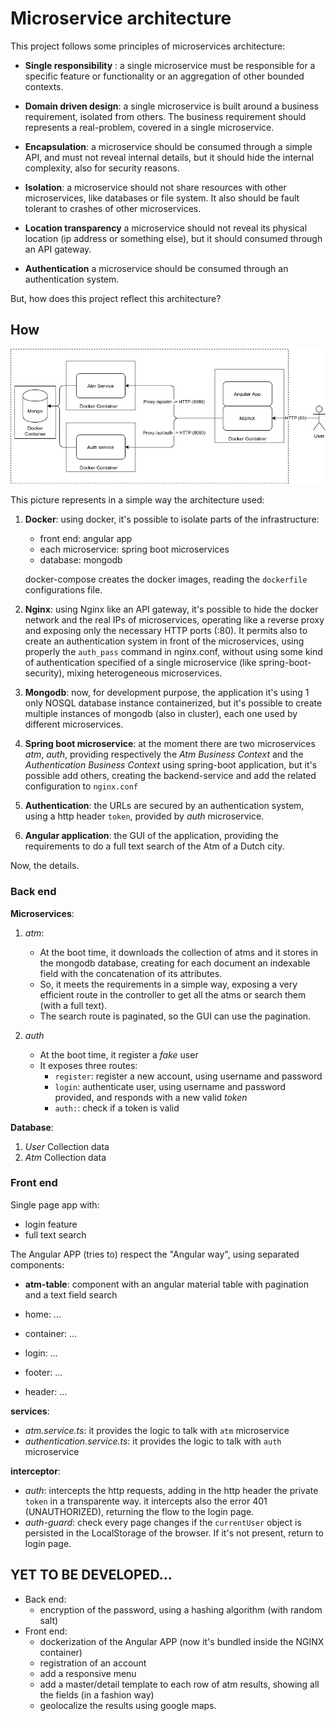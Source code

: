 # Microservice architecture

This project follows some principles of microservices architecture:
- **Single responsibility** :
a single microservice must be responsible for a specific feature or functionality or an aggregation of other bounded contexts.

- **Domain driven design**:
a single microservice is built around a business requirement, isolated from others. The business requirement should represents a real-problem, covered in a single microservice.  

- **Encapsulation**:
a microservice should be consumed through a simple API, and must not reveal internal details, but it should hide the internal complexity, also for security reasons.

- **Isolation**:
a microservice should not share resources with other microservices, like databases or file system. It also should be fault tolerant to crashes of other microservices.

- **Location transparency**
a microservice should not reveal its physical location (ip address or something else), but it should consumed through an API gateway.

- **Authentication**
a microservice should be consumed through an authentication system.

But, how does this project reflect this architecture?

## How

![architecture](docs/single-host.jpg)

This picture represents in a simple way the architecture used:

1. **Docker**: using docker, it's possible to isolate parts of the infrastructure:
    - front end: angular app
    - each microservice: spring boot microservices
    - database: mongodb
    
    docker-compose creates the docker images, reading the `dockerfile` configurations file.
   
2. **Nginx**: using Nginx like an API gateway, it's possible to hide the docker network and the real IPs of microservices, operating like a reverse proxy and exposing only the necessary HTTP ports (:80).
It permits also to create an authentication system in front of the microservices, using properly the `auth_pass` command in nginx.conf, without using some kind of authentication specified of a single microservice (like spring-boot-security), mixing heterogeneous microservices.

3. **Mongodb**: now, for development purpose, the application it's using 1 only NOSQL database instance containerized, but it's possible to create multiple instances of mongodb (also in cluster), each one used by different microservices.    

4. **Spring boot microservice**: at the moment there are two microservices *atm*, *auth*, providing respectively the *Atm Business Context* and the *Authentication Business Context* using spring-boot application, but it's possible add others, creating the backend-service and add the related configuration to `nginx.conf`

5. **Authentication**: the URLs are secured by an authentication system, using a http header `token`, provided by *auth* microservice.  

6. **Angular application**: the GUI of the application, providing the requirements to do a full text search of the Atm of a Dutch city. 
      
Now, the details.  
   
### Back end

**Microservices**:
1. *atm*:
    - At the boot time, it downloads the collection of atms and it stores in the mongodb database, creating for each document an indexable field with the concatenation of its attributes.
    - So, it meets the requirements in a simple way, exposing a very efficient route in the controller to get all the atms or search them (with a full text). 
    - The search route is paginated, so the GUI can use the pagination. 
    
2. *auth*
    - At the boot time, it register a *fake* user
    - It exposes three routes:
        - `register`: register a new account, using username and password
        - `login`: authenticate user, using username and password provided, and responds with a new valid *token*
        - `auth:`: check if a token is valid

**Database**:
1. *User* Collection data
2. *Atm* Collection data

### Front end

Single page app with:
- login feature
- full text search 

The Angular APP (tries to) respect the "Angular way", using separated components:
- **atm-table**: component with an angular material table with pagination and a text field search

- home: ...

- container: ...

- login: ...

- footer: ...

- header: ...

**services**:
- *atm.service.ts*: it provides the logic to talk with `atm` microservice
- *authentication.service.ts*: it provides the logic to talk with `auth` microservice

**interceptor**:
- *auth*: intercepts the http requests, adding in the http header the private `token` in a transparente way. it intercepts also the error 401 (UNAUTHORIZED), returning the flow to the login page.
- *auth-guard*: check every page changes if the `currentUser` object is persisted in the LocalStorage of the browser. If it's not present, return to login page.

## YET TO BE DEVELOPED...
- Back end: 
    - encryption of the password, using a hashing algorithm (with random salt) 
- Front end:
    - dockerization of the Angular APP (now it's bundled inside the NGINX container) 
    - registration of an account
    - add a responsive menu
    - add a master/detail template to each row of atm results, showing all the fields (in a fashion way)
    - geolocalize the results using google maps.

